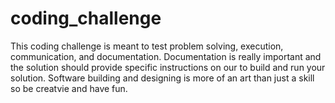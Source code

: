 # coding_challenge

This coding challenge is meant to test problem solving, execution, communication, and documentation. Documentation is really important and the solution should provide specific instructions on our to build and run your solution. Software building and designing is more of an art than just a skill so be creatvie and have fun.
